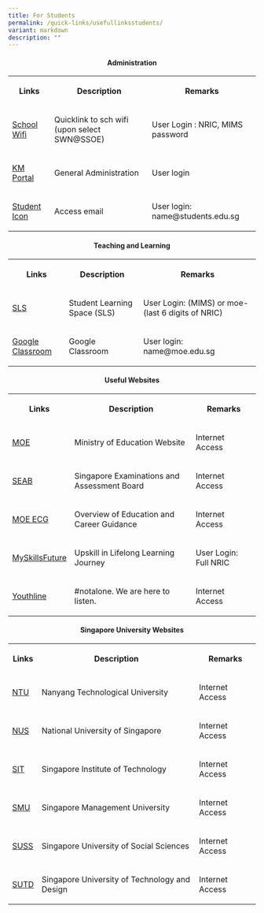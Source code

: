 ```yaml
---
title: For Students
permalink: /quick-links/usefullinksstudents/
variant: markdown
description: ""
---
```

<h4><strong><center>Administration </center></strong></h4>

<table>
<tbody>
<tr>
<th rowspan="1" colspan="1">
<p>Links</p>
</th>
<th rowspan="1" colspan="1">
<p>Description</p>
</th>
<th rowspan="1" colspan="1">
<p>Remarks</p>
</th>
</tr>

<tr>
<td rowspan="1" colspan="1">
<p><a href="https://portal.swn.moe.edu.sg/" rel="noopener noreferrer nofollow" target="_blank">School Wifi</a>
</p>
</td>
<td rowspan="1" colspan="1">
<p>Quicklink to sch wifi (upon select SWN@SSOE)</p>
</td>
<td rowspan="1" colspan="1">
<p>User Login : NRIC, MIMS password</p>
</td>
</tr>

<tr>
<td rowspan="1" colspan="1">
<p><a href="https://portal.jpjc.edu.sg/" rel="noopener noreferrer nofollow" target="_blank">KM Portal</a>
</p>
</td>
<td rowspan="1" colspan="1">
<p>General Administration</p>
</td>
<td rowspan="1" colspan="1">
<p>User login</p>
</td>
</tr>
		
<tr>
<td rowspan="1" colspan="1">
<p><a href="https://workspace.google.com/dashboard" rel="noopener noreferrer nofollow" target="_blank">Student Icon</a>
</p>
</td>
<td rowspan="1" colspan="1">
<p>Access email</p>
</td>
<td rowspan="1" colspan="1">
<p>User login: name@students.edu.sg</p>
</td>
</tr>
			
	
</tbody>
</table>


<h4><strong><center>Teaching and Learning</center></strong></h4>
<table>
<tbody>
<tr>
<th rowspan="1" colspan="1">
<p>Links</p>
</th>
<th rowspan="1" colspan="1">
<p>Description</p>
</th>
<th rowspan="1" colspan="1">
<p>Remarks</p>
</th>
</tr>

<tr>
<td rowspan="1" colspan="1">
<p><a href="https://vle.learning.moe.edu.sg/login" rel="noopener noreferrer nofollow" target="_blank">SLS</a>
</p>
</td>
<td rowspan="1" colspan="1">
<p>Student Learning Space (SLS)</p>
</td>
<td rowspan="1" colspan="1">
<p>User Login: (MIMS) or moe-(last 6 digits of NRIC)</p>
</td>
</tr>
<tr>
<td rowspan="1" colspan="1">
<p><a href="https://classroom.google.com/" rel="noopener noreferrer nofollow" target="_blank">Google Classroom</a>
</p>
</td>
<td rowspan="1" colspan="1">
<p>Google Classroom</p>
</td>
<td rowspan="1" colspan="1">
<p>User login: name@moe.edu.sg</p>
</td>
</tr>

</tbody>
</table>





<h4><strong><center>Useful Websites</center></strong></h4>
<table>
<tbody>
<tr>
<th rowspan="1" colspan="1">
<p>Links</p>
</th>
<th rowspan="1" colspan="1">
<p>Description</p>
</th>
<th rowspan="1" colspan="1">
<p>Remarks</p>
</th>
</tr>

<tr>
<td rowspan="1" colspan="1">
<p><a href="https://www.moe.gov.sg/" rel="noopener noreferrer nofollow" target="_blank">MOE</a>
</p>
</td>
<td rowspan="1" colspan="1">
<p>Ministry of Education Website</p>
</td>
<td rowspan="1" colspan="1">
<p>Internet Access</p>
</td>
</tr>
<tr>
<td rowspan="1" colspan="1">
<p><a href="https://www.seab.gov.sg/" rel="noopener noreferrer nofollow" target="_blank">SEAB</a>
</p>
</td>
<td rowspan="1" colspan="1">
<p>Singapore Examinations and Assessment Board</p>
</td>
<td rowspan="1" colspan="1">
<p>Internet Access</p>
</td>
</tr>		

<tr>
<td rowspan="1" colspan="1">
<p><a href="https://www.moe.gov.sg/education-in-sg/our-programmes/education-and-career-guidance/overview" rel="noopener noreferrer nofollow" target="_blank">MOE ECG</a>
</p>
</td>
<td rowspan="1" colspan="1">
<p>Overview of Education and Career Guidance</p>
</td>
<td rowspan="1" colspan="1">
<p>Internet Access</p>
</td>
</tr>	
	
<tr>
<td rowspan="1" colspan="1">
<p><a href="https://www.myskillsfuture.gov.sg/content/student/en/preu.html" rel="noopener noreferrer nofollow" target="_blank">MySkillsFuture</a>
</p>
</td>
<td rowspan="1" colspan="1">
<p>Upskill in Lifelong Learning Journey</p>
</td>
<td rowspan="1" colspan="1">
<p>User Login: Full NRIC</p>
</td>
</tr>	

<tr>
<td rowspan="1" colspan="1">
<p><a href="https://youthline.sg/" rel="noopener noreferrer nofollow" target="_blank">Youthline</a>
</p>
</td>
<td rowspan="1" colspan="1">
<p>
#notalone.
We are here to listen.</p>
</td>
<td rowspan="1" colspan="1">
<p>Internet Access</p>
</td>
</tr>		

	
</tbody>
</table>



<h4><strong><center>Singapore University Websites</center></strong></h4>
<table>
<tbody>
<tr>
<th rowspan="1" colspan="1">
<p>Links</p>
</th>
<th rowspan="1" colspan="1">
<p>Description</p>
</th>
<th rowspan="1" colspan="1">
<p>Remarks</p>
</th>
</tr>

<tr>
<td rowspan="1" colspan="1">
<p><a href="https://www.ntu.edu.sg/" rel="noopener noreferrer nofollow" target="_blank">NTU</a>
</p>
</td>
<td rowspan="1" colspan="1">
<p>Nanyang Technological University</p>
</td>
<td rowspan="1" colspan="1">
<p>Internet Access</p>
</td>
</tr>

<tr>
<td rowspan="1" colspan="1">
<p><a href="https://www.nus.edu.sg/" rel="noopener noreferrer nofollow" target="_blank">NUS</a>
</p>
</td>
<td rowspan="1" colspan="1">
<p>National University of Singapore</p>
</td>
<td rowspan="1" colspan="1">
<p>Internet Access</p>
</td>
</tr>

<tr>
<td rowspan="1" colspan="1">
<p><a href="https://www.singaporetech.edu.sg/" rel="noopener noreferrer nofollow" target="_blank">SIT</a>
</p>
</td>
<td rowspan="1" colspan="1">
<p>Singapore Institute of Technology</p>
</td>
<td rowspan="1" colspan="1">
<p>Internet Access</p>
</td>
</tr>

<tr>
<td rowspan="1" colspan="1">
<p><a href="https://www.smu.edu.sg/" rel="noopener noreferrer nofollow" target="_blank">SMU</a>
</p>
</td>
<td rowspan="1" colspan="1">
<p>Singapore Management University</p>
</td>
<td rowspan="1" colspan="1">
<p>Internet Access</p>
</td>
</tr>

<tr>
<td rowspan="1" colspan="1">
<p><a href="https://www.suss.edu.sg/" rel="noopener noreferrer nofollow" target="_blank">SUSS</a>
</p>
</td>
<td rowspan="1" colspan="1">
<p>Singapore University of Social Sciences</p>
</td>
<td rowspan="1" colspan="1">
<p>Internet Access</p>
</td>
</tr>

<tr>
<td rowspan="1" colspan="1">
<p><a href="https://www.sutd.edu.sg/" rel="noopener noreferrer nofollow" target="_blank">SUTD</a>
</p>
</td>
<td rowspan="1" colspan="1">
<p>Singapore University of Technology and Design</p>
</td>
<td rowspan="1" colspan="1">
<p>Internet Access</p>
</td>
</tr>
	
	
</tbody>
</table>
